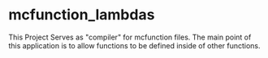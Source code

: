 # mcfunction_lambdas
This Project Serves as "compiler" for mcfunction files.
The main point of this application is to allow functions to be defined inside of other functions. 
